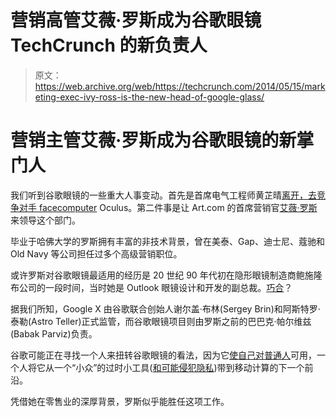 # 营销高管艾薇·罗斯成为谷歌眼镜 TechCrunch 的新负责人

> 原文：<https://web.archive.org/web/https://techcrunch.com/2014/05/15/marketing-exec-ivy-ross-is-the-new-head-of-google-glass/>

# 营销主管艾薇·罗斯成为谷歌眼镜的新掌门人

我们听到谷歌眼镜的一些重大人事变动。首先是首席电气工程师黄芷晴[离开，去竞争对手 facecomputer](https://web.archive.org/web/20221006022113/https://beta.techcrunch.com/2014/05/15/adrian-wong-oculus/) Oculus。第二件事是让 Art.com 的首席营销官[艾薇·罗斯](https://web.archive.org/web/20221006022113/https://www.linkedin.com/pub/ivy-ross/6/a69/446)来领导这个部门。

毕业于哈佛大学的罗斯拥有丰富的非技术背景，曾在美泰、Gap、迪士尼、蔻驰和 Old Navy 等公司担任过多个高级营销职位。

或许罗斯对谷歌眼镜最适用的经历是 20 世纪 90 年代初在隐形眼镜制造商鲍施隆布公司的一段时间，当时她是 Outlook 眼镜设计和开发的副总裁。[巧合](//web.archive.org/web/20221006022113/https://beta.techcrunch.com/2014/04/14/google-patents-tiny-cameras-embedded-in-contact-lenses/)？

据我们所知，Google X 由谷歌联合创始人谢尔盖·布林(Sergey Brin)和阿斯特罗·泰勒(Astro Teller)正式监管，而谷歌眼镜项目则由罗斯之前的巴巴克·帕尔维兹(Babak Parviz)负责。

谷歌可能正在寻找一个人来扭转谷歌眼镜的看法，因为它[使自己对](https://web.archive.org/web/20221006022113/https://beta.techcrunch.com/2014/05/13/google-will-now-sell-glass-to-anyone-who-wants-it-indefinitely/)[普通人](https://web.archive.org/web/20221006022113/https://beta.techcrunch.com/2011/12/31/the-only-normal-people-are-the-ones-you-dont-know/)可用，一个人将它从一个“小众”的过时小工具([和可能侵犯隐私](https://web.archive.org/web/20221006022113/https://beta.techcrunch.com/2014/05/06/google-xs-astro-teller-glass-is-the-worlds-worst-spy-camera/))带到移动计算的下一个前沿。

凭借她在零售业的深厚背景，罗斯似乎能胜任这项工作。